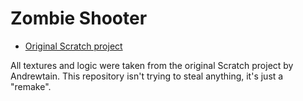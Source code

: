 # Zombie Shooter
- [Original Scratch project](https://scratch.mit.edu/projects/1004989804)

All textures and logic were taken from the original Scratch project by Andrewtain. This repository isn't trying to steal anything, it's just a "remake". 